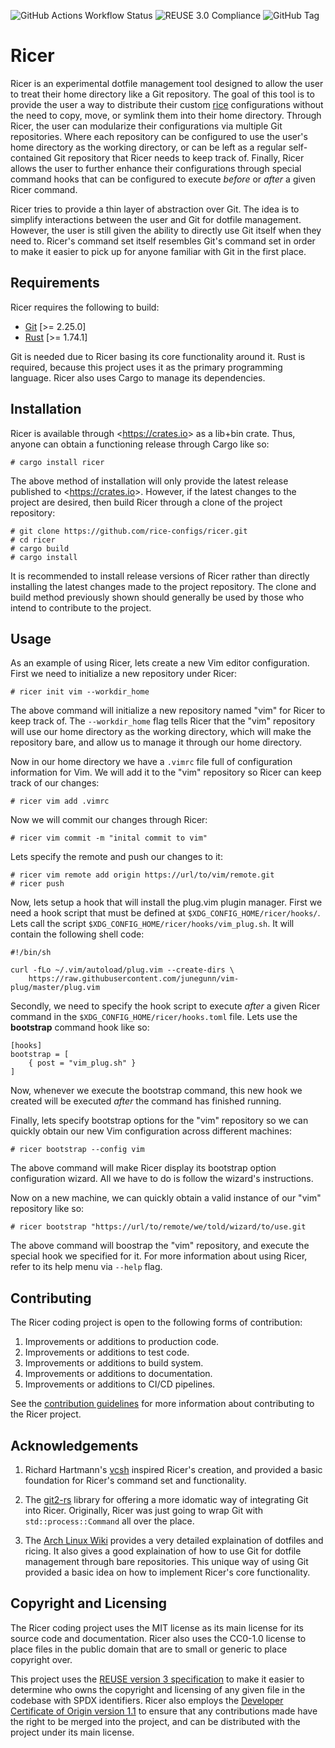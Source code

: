 <!--
SPDX-FileCopyrightText: 2024 Jason Pena <jasonpena@awkless.com>
SPDX-License-Identifier: MIT
-->

![GitHub Actions Workflow Status][build-status] ![REUSE 3.0 Compliance][reuse-compliance] ![GitHub Tag][version]

# Ricer

Ricer is an experimental dotfile management tool designed to allow the user to
treat their home directory like a Git repository. The goal of this tool is to
provide the user a way to distribute their custom [rice][explain-ricing]
configurations without the need to copy, move, or symlink them into their home
directory. Through Ricer, the user can modularize their configurations via
multiple Git repositories. Where each repository can be configured to use the
user's home directory as the working directory, or can be left as a regular
self-contained Git repository that Ricer needs to keep track of. Finally, Ricer
allows the user to further enhance their configurations through special command
hooks that can be configured to execute _before_ or _after_ a given Ricer
command.

Ricer tries to provide a thin layer of abstraction over Git. The idea is to
simplify interactions between the user and Git for dotfile management. However,
the user is still given the ability to directly use Git itself when they need
to. Ricer's command set itself resembles Git's command set in order to make it
easier to pick up for anyone familiar with Git in the first place.

## Requirements

Ricer requires the following to build:

- [Git][git-scm] [>= 2.25.0]
- [Rust][rust-lang] [>= 1.74.1]

Git is needed due to Ricer basing its core functionality around it. Rust is
required, because this project uses it as the primary programming language.
Ricer also uses Cargo to manage its dependencies.

## Installation

Ricer is available through \<<https://crates.io>\> as a lib+bin crate. Thus,
anyone can obtain a functioning release through Cargo like so:

```
# cargo install ricer
```

The above method of installation will only provide the latest release published
to \<<https://crates.io>\>. However, if the latest changes to the project are
desired, then build Ricer through a clone of the project repository:

```
# git clone https://github.com/rice-configs/ricer.git
# cd ricer
# cargo build
# cargo install
```

It is recommended to install release versions of Ricer rather than directly
installing the latest changes made to the project repository. The clone and
build method previously shown should generally be used by those who intend to
contribute to the project.

## Usage

As an example of using Ricer, lets create a new Vim editor configuration. First
we need to initialize a new repository under Ricer:

```
# ricer init vim --workdir_home
```

The above command will initialize a new repository named "vim" for Ricer to keep
track of. The `--workdir_home` flag tells Ricer that the "vim" repository will
use our home directory as the working directory, which will make the repository
bare, and allow us to manage it through our home directory.

Now in our home directory we have a `.vimrc` file full of configuration
information for Vim. We will add it to the "vim" repository so Ricer can keep
track of our changes:

```
# ricer vim add .vimrc
```

Now we will commit our changes through Ricer:

```
# ricer vim commit -m "inital commit to vim"
```

Lets specify the remote and push our changes to it:

```
# ricer vim remote add origin https://url/to/vim/remote.git
# ricer push
```

Now, lets setup a hook that will install the plug.vim plugin manager. First we
need a hook script that must be defined at `$XDG_CONFIG_HOME/ricer/hooks/`. Lets
call the script `$XDG_CONFIG_HOME/ricer/hooks/vim_plug.sh`. It will contain the
following shell code:

```
#!/bin/sh

curl -fLo ~/.vim/autoload/plug.vim --create-dirs \
    https://raw.githubusercontent.com/junegunn/vim-plug/master/plug.vim
```

Secondly, we need to specify the hook script to execute _after_ a given Ricer
command in the `$XDG_CONFIG_HOME/ricer/hooks.toml` file. Lets use the
__bootstrap__ command hook like so:

```
[hooks]
bootstrap = [
    { post = "vim_plug.sh" }
]
```

Now, whenever we execute the bootstrap command, this new hook we created will be
executed _after_ the command has finished running.

Finally, lets specify bootstrap options for the "vim" repository so we can
quickly obtain our new Vim configuration across different machines:

```
# ricer bootstrap --config vim
```

The above command will make Ricer display its bootstrap option configuration
wizard. All we have to do is follow the wizard's instructions.

Now on a new machine, we can quickly obtain a valid instance of our "vim"
repository like so:

```
# ricer bootstrap "https://url/to/remote/we/told/wizard/to/use.git
```

The above command will boostrap the "vim" repository, and execute the special
hook we specified for it. For more information about using Ricer, refer to its
help menu via `--help` flag.

## Contributing

The Ricer coding project is open to the following forms of contribution:

1. Improvements or additions to production code.
1. Improvements or additions to test code.
1. Improvements or additions to build system.
1. Improvements or additions to documentation.
1. Improvements or additions to CI/CD pipelines.

See the [contribution guidelines][contrib-guide] for more information about
contributing to the Ricer project.

## Acknowledgements

1. Richard Hartmann's [vcsh][vcsh-repo] inspired Ricer's creation, and provided a
   basic foundation for Ricer's command set and functionality.

1. The [git2-rs][libgit2-rs] library for offering a more idomatic way of
   integrating Git into Ricer. Originally, Ricer was just going to wrap Git with
   `std::process::Command` all over the place.

1. The [Arch Linux Wiki][arch-wiki] provides a very detailed explaination of
   dotfiles and ricing. It also gives a good explaination of how to use Git for
   dotfile management through bare repositories. This unique way of using Git
   provided a basic idea on how to implement Ricer's core functionality.

## Copyright and Licensing

The Ricer coding project uses the MIT license as its main license for its
source code and documentation. Ricer also uses the CC0-1.0 license to place
files in the public domain that are to small or generic to place copyright over.

This project uses the [REUSE version 3 specification][reuse-v3-spec] to make it
easier to determine who owns the copyright and licensing of any given file in
the codebase with SPDX identifiers. Ricer also employs the [Developer
Certificate of Origin version 1.1][linux-dco] to ensure that any contributions
made have the right to be merged into the project, and can be distributed with
the project under its main license.

[build-status]: https://img.shields.io/github/actions/workflow/status/rice-configs/ricer/quality_check.yaml?style=for-the-badge&label=Quality%20Check
[reuse-compliance]: https://img.shields.io/github/actions/workflow/status/rice-configs/ricer/reuse.yaml?style=for-the-badge&label=REUSE%203.0
[version]: https://img.shields.io/github/v/tag/rice-configs/ricer?style=for-the-badge
[explain-ricing]: pesos.github.io/2020/07/14/what-is-ricing.html
[git-scm]: https://git-scm.com/downloads
[rust-lang]: https://www.rust-lang.org/learn/get-started
[contrib-guide]: CONTRIBUTING.md
[vcsh-repo]: https://github.com/RichiH/vcsh
[libgit2-rs]: https://github.com/rust-lang/git2-rs
[arch-wiki]: https://wiki.archlinux.org/title/Dotfiles#Tracking_dotfiles_directly_with_Git
[reuse-v3-spec]: https://reuse.software/spec-3.0/
[linux-dco]: https://en.wikipedia.org/wiki/Developer_Certificate_of_Origin
